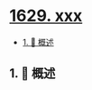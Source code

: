 # [1629. xxx](https://github.com/Tdahuyou/TNotes.leetcode/tree/main/notes/1629.%20xxx)

<!-- region:toc -->

- [1. 📝 概述](#1--概述)

<!-- endregion:toc -->

## 1. 📝 概述
